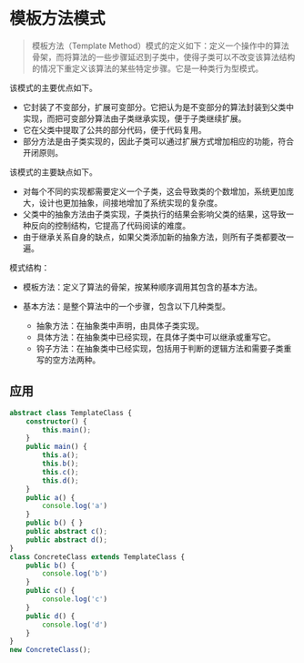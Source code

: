 # 模板方法模式

> 模板方法（Template Method）模式的定义如下：定义一个操作中的算法骨架，而将算法的一些步骤延迟到子类中，使得子类可以不改变该算法结构的情况下重定义该算法的某些特定步骤。它是一种类行为型模式。


该模式的主要优点如下。
- 它封装了不变部分，扩展可变部分。它把认为是不变部分的算法封装到父类中实现，而把可变部分算法由子类继承实现，便于子类继续扩展。
- 它在父类中提取了公共的部分代码，便于代码复用。
- 部分方法是由子类实现的，因此子类可以通过扩展方式增加相应的功能，符合开闭原则。

该模式的主要缺点如下。
- 对每个不同的实现都需要定义一个子类，这会导致类的个数增加，系统更加庞大，设计也更加抽象，间接地增加了系统实现的复杂度。
- 父类中的抽象方法由子类实现，子类执行的结果会影响父类的结果，这导致一种反向的控制结构，它提高了代码阅读的难度。
- 由于继承关系自身的缺点，如果父类添加新的抽象方法，则所有子类都要改一遍。



模式结构：

- 模板方法：定义了算法的骨架，按某种顺序调用其包含的基本方法。

- 基本方法：是整个算法中的一个步骤，包含以下几种类型。
    - 抽象方法：在抽象类中声明，由具体子类实现。
    - 具体方法：在抽象类中已经实现，在具体子类中可以继承或重写它。
    - 钩子方法：在抽象类中已经实现，包括用于判断的逻辑方法和需要子类重写的空方法两种。


## 应用
```ts
abstract class TemplateClass {
    constructor() {
        this.main();
    }
    public main() {
        this.a();
        this.b();
        this.c();
        this.d();
    }
    public a() {
        console.log('a')
    }
    public b() { }
    public abstract c();
    public abstract d();
}
class ConcreteClass extends TemplateClass {
    public b() {
        console.log('b')
    }
    public c() {
        console.log('c')
    }
    public d() {
        console.log('d')
    }
}
new ConcreteClass();
```